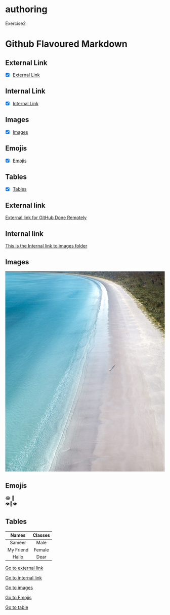 # authoring
Exercise2
# Github Flavoured Markdown
## External Link
 - [x] [External Link](#External_Link)

 
## Internal Link
- [x] [Internal Link](#Internal_Link)


## Images
- [x] [Images](Images)


## Emojis
- [x] [Emojis](Emojis)


## Tables
- [x] [Tables](Tables)




## <a name="External_Link">External link</a> 
[External link for GitHub Done Remotely](https://help.github.com/)

## <a name="Internal_Link">Internal link</a> 
[This is the Internal link to images folder](https://github.com/BanSameer/authoring/tree/main/Picturesfolderex2)

## <a name="Images">Images</a> 
![This is an Image from Image folder](https://github.com/BanSameer/authoring/blob/main/Picturesfolderex2/pexels-ben-mack-5326942.jpg)

## <a name="Emojis">Emojis</a> 
:joy: 🤖
\
👁👄👁

## <a name="Tables">Tables</a>
Names | Classes |
:----:|:------:
Sameer| Male |
My Friend | Female|
Hallo | Dear 


[Go to external link](https://github.com/BanSameer/authoring/blob/main/README.md#external-link)

[Go to internal link](https://github.com/BanSameer/authoring/blob/main/README.md#internal-link)

[Go to images](https://github.com/BanSameer/authoring/blob/main/README.md#images)

[Go to Emojis](https://github.com/BanSameer/authoring/blob/main/README.md#emojis)

[Go to table](https://github.com/BanSameer/authoring/blob/main/README.md#tables)

 
 
 
 
  



